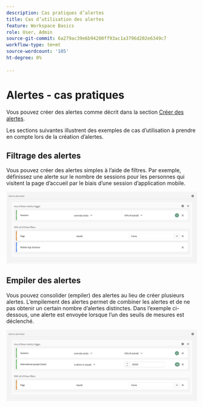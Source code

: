 ```yaml
---
description: Cas pratiques d’alertes
title: Cas d’utilisation des alertes
feature: Workspace Basics
role: User, Admin
source-git-commit: 6a279ac39e6b94200ff93ac1a3796d202e6349c7
workflow-type: tm+mt
source-wordcount: '105'
ht-degree: 0%

---
```


# Alertes - cas pratiques

Vous pouvez créer des alertes comme décrit dans la section [Créer des alertes](/help/components/c-intelligent-alerts/alert-builder.md).

Les sections suivantes illustrent des exemples de cas d’utilisation à prendre en compte lors de la création d’alertes.

## Filtrage des alertes

Vous pouvez créer des alertes simples à l’aide de filtres. Par exemple, définissez une alerte sur le nombre de sessions pour les personnes qui visitent la page d’accueil par le biais d’une session d’application mobile.

<!-- 

Update screenshots for better readability.

 -->

![](assets/alerts-example1.png)



## Empiler des alertes

Vous pouvez consolider (empiler) des alertes au lieu de créer plusieurs alertes. L’empilement des alertes permet de combiner les alertes et de ne pas obtenir un certain nombre d’alertes distinctes. Dans l’exemple ci-dessous, une alerte est envoyée lorsque l’un des seuils de mesures est déclenché.

![](assets/alerts-example2.png)
